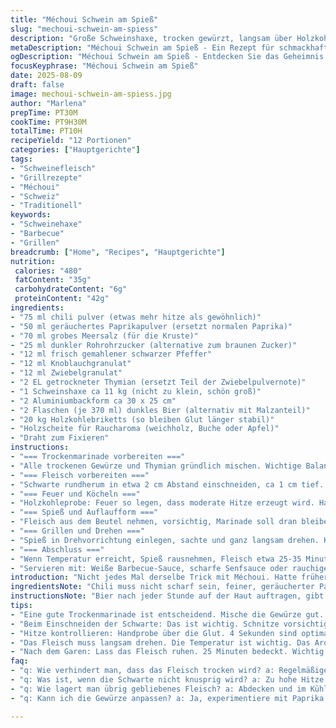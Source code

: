 ```yaml
---
title: "Méchoui Schwein am Spieß"
slug: "mechoui-schwein-am-spiess"
description: "Große Schweinshaxe, trocken gewürzt, langsam über Holzkohle gedreht. Trockene Marinade mit Chili, geräuchertem Paprika, grobem Salz, braunem Zucker, schwarzem Pfeffer, Knoblauch- und Zwiebelpulver. Schwein wird mit Bier bepinselt, das hält die Oberfläche feucht, verhindert Flammen. Brauchbare Temperatur- und Garzeichen wichtig. Feine Porenbildung an der Schwarte durch Einschnitte, kontrolliertes Feuer. Spieß muss langsam drehen, damit Saft erhalten bleibt. Fleisch mit Barbecue-Saucen servieren, Vorschläge: rauchig, weiß, Senf. Gutes Handling von Grill und Fleisch hält Arbeit angenehm."
metaDescription: "Méchoui Schwein am Spieß - Ein Rezept für schmackhafte, knusprige Schweinshaxen mit perfektem Aroma und Saftigkeit"
ogDescription: "Méchoui Schwein am Spieß - Entdecken Sie das Geheimnis hinter knuspriger Schwarte und saftigem Fleisch bei diesem traditionellen Grillgericht"
focusKeyphrase: "Méchoui Schwein am Spieß"
date: 2025-08-09
draft: false
image: mechoui-schwein-am-spiess.jpg
author: "Marlena"
prepTime: PT30M
cookTime: PT9H30M
totalTime: PT10H
recipeYield: "12 Portionen"
categories: ["Hauptgerichte"]
tags:
- "Schweinefleisch"
- "Grillrezepte"
- "Méchoui"
- "Schweiz"
- "Traditionell"
keywords:
- "Schweinehaxe"
- "Barbecue"
- "Grillen"
breadcrumb: ["Home", "Recipes", "Hauptgerichte"]
nutrition: 
 calories: "480"
 fatContent: "35g"
 carbohydrateContent: "6g"
 proteinContent: "42g"
ingredients:
- "75 ml chili pulver (etwas mehr hitze als gewöhnlich)"
- "50 ml geräuchertes Paprikapulver (ersetzt normalen Paprika)"
- "70 ml grobes Meersalz (für die Kruste)"
- "25 ml dunkler Rohrohrzucker (alternative zum braunen Zucker)"
- "12 ml frisch gemahlener schwarzer Pfeffer"
- "12 ml Knoblauchgranulat"
- "12 ml Zwiebelgranulat"
- "2 EL getrockneter Thymian (ersetzt Teil der Zwiebelpulvernote)"
- "1 Schweinshaxe ca 11 kg (nicht zu klein, schön groß)"
- "2 Aluminiumbackform ca 30 x 25 cm"
- "2 Flaschen (je 370 ml) dunkles Bier (alternativ mit Malzanteil)"
- "20 kg Holzkohlebriketts (so bleiben Glut länger stabil)"
- "Holzscheite für Raucharoma (weichholz, Buche oder Apfel)"
- "Draht zum Fixieren"
instructions:
- "=== Trockenmarinade vorbereiten ==="
- "Alle trockenen Gewürze und Thymian gründlich mischen. Wichtige Balance: Zucker muss karamellisieren, Salz zieht Feuchtigkeit raus, Paprika bringt Tiefe. Thymian gibt frische Kräuteraroma."
- "=== Fleisch vorbereiten ==="
- "Schwarte rundherum in etwa 2 cm Abstand einschneiden, ca 1 cm tief. Soll später knusprig und aromatisch werden. Marinade in die Einschnitte reiben, auch außen großzügig verteilen. Nicht sparen. In großen Beutel oder Schale, abgedeckt, 24-36 Stunden im Kühlschrank ruhen lassen. So ziehen Gewürze gut ein."
- "=== Feuer und Köcheln ==="
- "Holzkohleprobe: Feuer so legen, dass moderate Hitze erzeugt wird. Handprobe: Hand 4 sek locker über Glut halten, mehr wird zu heiß. Glut an einer Seite, sodass man die Hitze steuern kann, regelmäßig Briketts zulegen. Holzscheite auflegen für Rauch, aber keine Flammen schlagen lassen."
- "=== Spieß und Auflaufform ==="
- "Fleisch aus dem Beutel nehmen, vorsichtig, Marinade soll dran bleiben. Spieß entlang des Knochens aufziehen, falls nötig mit Draht sichern, kein Wackeln. Aluminiumform mit leicht angereichertem Bier füllen, dann unter das Fleisch in den Grill stellen. Das fängt Fettfladen auf, verhindert dass das Fett Feuer fängt. Bier auch für Dämpfe und Stabilisierung der Backumgebung."
- "=== Grillen und Drehen ==="
- "Spieß in Drehvorrichtung einlegen, sachte und ganz langsam drehen. Kontinuierlich Bier mit Pinsel oder Sprüher benetzen, hält die Haut feucht. Garzeit: 8 bis 10 Stunden, je nach Hitze und Fleisch. Entscheidend ist die Temperatur im Fleisch, immer 72-75° C an der dicksten Stelle (kein Kontakt zu Knochen). Man darf nicht hetzen, sonst außen verbrannt und innen roh."
- "=== Abschluss ==="
- "Wenn Temperatur erreicht, Spieß rausnehmen, Fleisch etwa 25-35 Minuten ruhen lassen, abgedeckt locker mit Alufolie. Ruhen lassen ist wichtig, dann verteilen sich die Säfte. Schwarte abnehmen, am besten mit grobem Messer die Kruste brechen und Fleisch in sehr dünne Scheiben schneiden."
- "Servieren mit: Weiße Barbecue-Sauce, scharfe Senfsauce oder rauchige Barbecue-Varianten. Beilagen ganz einfach: frisches Brot, Ratatouille, knackiger Salat."
introduction: "Nicht jedes Mal derselbe Trick mit Méchoui. Hatte früher oft matschige oder zähe Schwarte, falsche Hitzeverteilung, zu wenig Ruhe. Jetzt kenne ich den Unterschied:  Zwischen dem ritzigen Einschneiden und der Trockenmarinade, da entsteht eine tiefe Kruste, die den Saft einschließt. Öfter Bier nutzen hält die Oberfläche kühl und verhindert Flammen, besonders wenn der Schweinefettgehalt hoch ist. Das Rotationsprinzip ist simpel, aber selten sauber im Detail umgesetzt. Kein Dauerfeuer, keine Hitzeüberladung, eher indirekte Hitze plus kontrolliertes Nachlegen. Bier im Auffangblech fängt Fett, verhindert Rauchflammen. Wenn das Fleisch innen noch glasig ist, hat man zu früh aufgehört. Das zeigt sich vor allem am Drucktest. Alles, was ich hier schreibe, kam nach jahrelanger Versuchsreihe, schlussendlich mit Holz- und Kohlegebung gepaart, bis die typische Méchoui-Rinde und saftiges Festfleisch klappt. In der Ruhe liegt die Kraft, nicht nur beim Marinieren, sondern auch beim Nachziehen am Ende. Meist unterschätzt."
ingredientsNote: "Chili muss nicht scharf sein, feiner, geräucherter Paprika bringt Rauchigkeit ohne Grillrauch. Brauner Zucker karamellisiert elegant, Rohrohrzucker gibt echten Karamellgeschmack. Grobes Meersalz nicht zu fein nehmen, sonst fällt die Kruste flach aus. Thymian ersetzt teilweise einen Anteil an Zwiebelaroma und bringt frische Kräuternoten. Bierwahl ist entscheidend: dunkle Biere bringen malzige Tiefe, helle Biere eher subtile Süße und Feuchtigkeit – immer kühl halten. Wenn kein Spieß da, kann man auch indirekt auf dem Grill mit Drehkorb arbeiten, kräftig aber nicht zu heiß. Faden zum Fixieren am Spieß möglichst aus Edelstahl, verbrennt nicht schnell. Wer kein Holz hat, probiert Beech- oder Apfelholzchips, 1-2 Stück reichen, ansonsten passt auch ein rauchiges Meersalz als Finish."
instructionsNote: "Bier nach jeder Stunde auf der Haut auftragen, gibt schönes Glänzen und verhindert zu starke Hitze an der Oberfläche. Während Kochen die Glut immer wieder verschieben, damit keine Hotspots entstehen. Tipp: Kleine Stücke Holz legen, Flammen vermeiden. Handtest am Grillglut bleibt wichtig, digitale Thermometer kann den Saftgehalt an der dicksten Stelle kontrollieren, nie am Knochen messen! Bei zu blasser Kruste mehr Salz oder Paprikapulver in der Marinade testen. Ruhen unbedingt 25 Minuten – das verändert Textur und macht Fleisch leichter schneidbar. Für die Schwarte hilft ein scharfes Messer und vorsichtiger lineare Druck, nicht reißen. Das Brot oder Salat als Beilage nicht zu dominant machen, sonst verliert das Méchoui seinen Charakter."
tips:
- "Eine gute Trockenmarinade ist entscheidend. Mische die Gewürze gut. Achte auf das Karamellisieren des Zuckers. Paprika bringt Tiefe. Verwende grobes Meersalz für die Kruste. Schlage gelegentlich die Kombination durch. "
- "Beim Einschneiden der Schwarte: Das ist wichtig. Schnitze vorsichtig in einem Abstand von etwa 2 cm. Tiefe ist entscheidend, etwa 1 cm. Zu tief kann die Schwarte ruinieren. Und nicht zu wenig Marinade verwenden. "
- "Hitze kontrollieren: Handprobe über die Glut. 4 Sekunden sind optimal. Eine Seite Glut, damit man Hitze regulieren kann. Holzschnipsel für Rauch hinzufügen. Achte auf die Temperatur im Fleisch, 72-75° C. "
- "Das Fleisch muss langsam drehen. Die Temperatur ist wichtig. Das Aroma: Immer wieder mit Bier benetzen. Macht die Haut schön knusprig. 8 bis 10 Stunden Garzeit sind ideal. Geduld ist gefragt."
- "Nach dem Garen: Lass das Fleisch ruhen. 25 Minuten bedeckt. Wichtig für die Saftverteilung. Bei der Schwarte ein scharfes Messer benutzen und mit sanftem Druck arbeiten. Zarte, dünne Scheiben sind das Ziel. "
faq:
- "q: Wie verhindert man, dass das Fleisch trocken wird? a: Regelmäßiges Bepinseln mit Bier hilft. Erhält Feuchtigkeit. Die richtige Temperatur ist entscheidend. Doppelte Kontrolle ist wichtig. Lass das Fleisch langsam garen."
- "q: Was ist, wenn die Schwarte nicht knusprig wird? a: Zu hohe Hitze kann das verhindern. Achte auf die Hitzeverteilung. Salz in der Marinade ist wichtig. Kühles Bier ist auch hilfreich. Es gibt immer einen Weg. "
- "q: Wie lagert man übrig gebliebenes Fleisch? a: Abdecken und im Kühlschrank. Maximal drei Tage. Oder einfrieren für längere Haltbarkeit. Gute Verpackung ist wichtig. Verliert andernfalls schnell Aroma. "
- "q: Kann ich die Gewürze anpassen? a: Ja, experimentiere mit Paprika oder Chili. Achte aber auf die Balance. Auch Kräuter sind möglich. Kümmel oder Rosmarin bringen interessante Aromen. Vieles kann man ersetzen."

---
```

